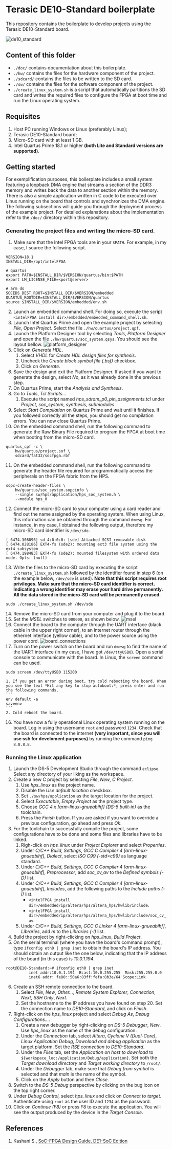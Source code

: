 # Terasic DE10-Standard boilerplate

This repository contains the boilerplate to develop projects using the Terasic DE10-Standard board.

![de10_standard](doc/img/de10_standard.jpg "DE10-Standard board")

## Content of this folder

* `./doc/` contains documentation about this boilerplate.
* `./hw/` contains the files for the hardware component of the project.
* `./sdcard/` contains the files to be written to the SD card.
* `./sw/` contains the files for the software component of the project.
* `./create_linux_system.sh` is a script that automatically partitions the SD card and writes the required files to configure the FPGA at boot time and run the Linux operating system.

## Requisites

1. Host PC running Windows or Linux (preferably Linux);
2. Terasic DE10-Standard board;
3. Micro-SD card with at least 1 GB.
4. Intel Quartus Prime 18.1 or higher **(both Lite and Standard versions are supported)**.

## Getting started

For exemplification purposes, this boilerplate includes a small system featuring a loopback DMA engine that streams a section of the DDR3 memory and writes back the data to another section within the memory. There is also a simple application written in C code to be executed over Linux running on the board that controls and synchronizes the DMA engine. The following subsections will guide you through the deployment process of the example project. For detailed explanations about the implementation refer to the `/doc/` directory within this repository.

### Generating the project files and writing the micro-SD card.

1. Make sure that the Intel FPGA tools are in your `$PATH`. For example, in my case, I source the following script.
```
VERSION=18.1
INSTALL_DIR=/opt/intelFPGA

# quartus
export PATH=$INSTALL_DIR/$VERSION/quartus/bin:$PATH
export LM_LICENSE_FILE=<port@server>

# arm ds
SOCEDS_DEST_ROOT=$INSTALL_DIR/$VERSION/embedded
QUARTUS_ROOTDIR=$INSTALL_DIR/$VERSION/quartus
source $INSTALL_DIR/$VERSION/embedded/env.sh
```
2. Launch an embedded command shell. For doing so, execute the script `<intelFPGA install dir>/embedded/embedded_command_shell.sh`.
3. Launch Intel Quartus Prime and open the example project by selecting *File*, *Open Project*. Select the file `./hw/quartus/project.qpf`.
4. Launch the Platform Designer tool by selecting *Tools*, *Platform Designer* and open the file `./hw/quartus/soc_system.qsys`. You should see the layout bellow.
![platform_designer](doc/img/platform_designer.png "Platform Designer")
5. Click on *Generate HDL*.
    1. Select *VHDL* for *Create HDL design files for synthesis*.
    2. Uncheck the *Create block symbol file (.bsf)* checkbox.
    3. Click on *Generate*.
6. Save the design and exit the Platform Designer. If asked if you want to generate the design, select *No*, as it was already done in the previous step.
7. On Quartus Prime, start the *Analysis and Synthesis*.
8. Go to *Tools*, *Tcl Scripts...*
    1. Execute the script named *hps_sdram_p0_pin_assignments.tcl* under *Project*, *soc_system*, *synthesis*, *submodules*.
9. Select *Start Compilation* on Quartus Prime and wait until it finishes. If you followed correctly all the steps, you should get no compilation errors. You can now close Quartus Prime.
10. On the embedded command shell, run the following command to generate the Raw Binary File required to program the FPGA at boot time when booting from the micro-SD card.
```
quartus_cpf -c \
    hw/quartus/project.sof \
    sdcard/fat32/socfpga.rbf
```
11. On the embedded command shell, run the following command to generate the header file required for programmatically access the peripherals on the FPGA fabric from the HPS.
```
sopc-create-header-files \
    hw/quartus/soc_system.sopcinfo \
    --single sw/hps/application/hps_soc_system.h \
    --module hps_0
```
12. Connect the micro-SD card to your computer using a card reader and find out the name assigned by the operating system. When using Linux, this information can be obtained through the command `dmesg`. For instance, in my case, I obtained the following output, therefore my micro-SD card identifier is `/dev/sde`.
```
[ 6474.308896] sd 4:0:0:0: [sde] Attached SCSI removable disk
[ 6474.028186] EXT4-fs (sde2): mounting ext3 file system using the ext4 subsystem
[ 6474.198483] EXT4-fs (sde2): mounted filesystem with ordered data mode. Opts: (null)
```
13. Write the files to the micro-SD card by executing the script `./create_linux_system.sh` followed by the identifier found in step 6 (on the example below, `/dev/sde` is used). **Note that this script requires root privileges. Make sure that the micro-SD card identifier is correct. Indicating a wrong identifier may erase your hard drive permanently. All the data stored in the micro-SD card will be permanently erased.**
```
sudo ./create_linux_system.sh /dev/sde
```
14. Remove the micro-SD card from your computer and plug it to the board.
15. Set the *MSEL* switches to `000000`, as shown below.
![msel](doc/img/msel.jpg "MSEL")
16. Connect the board to the computer through the UART interface (black cable in the upper right corner), to an internet router through the ethernet interface (yellow cable), and to the power source using the power cord.
![board_connections](/doc/img/board_connections.jpg "board connections")
13. Turn on the power switch on the board and run `dmesg` to find the name of the UART interface (in my case, I have got `/dev/ttyUSB0`). Open a serial console to communicate with the board. In Linux, the `screen` command can be used.
```
sudo screen /dev/ttyUSB0 115200
```
    1. If you get an error during boot, try cold rebooting the board. When you see the text *Hit any key to stop autoboot:*, press enter and run the following commands.
    ```
    env default -a
    saveenv
    ```
    2. Cold reboot the board.
16. You have now a fully operational Linux operating system running on the board. Log in using the username `root` and password `1234`. Check that the board is connected to the internet **(very important, since you will use ssh for develoment purposes)** by running the command `ping 8.8.8.8`.

### Running the Linux application

1. Launch the DS-5 Development Studio through the command `eclipse`. Select any directory of your liking as the workspace.
2. Create a new C project by selecting *File*, *New*, *C Project*.
    1. Use *hps_linux* as the project name.
    2. Disable the *Use default location* checkbox.
    3. Set `./sw/hps/application` as the target location for the project.
    4. Select *Executable*, *Empty Project* as the project type.
    5. Choose *GCC 4.x [arm-linux-gnueabihf] \(DS-5 built-in)* as the toolchain.
    6. Press the *Finish* button. If you are asked if you want to override a previous configuration, go ahead and press *Ok*.
3. For the toolchain to successfully compile the project, some configurations have to be done and some files and libraries have to be linked.
    1. Righ-click on *hps_linux* under *Project Explorer* and select *Properties*.
    2. Under *C/C++ Build*, *Settings*, *GCC C Compiler 4 [arm-linux-gnueabihf]*, *Dialect*, select *ISO C99 (-std=c99)* as language standard.
    3. Under *C/C++ Build*, *Settings*, *GCC C Compiler 4 [arm-linux-gnueabihf]*, *Preprocessor*, add *soc_cv_av* to the *Defined symbols (-D)* list.
    4. Under *C/C++ Build*, *Settings*, *GCC C Compiler 4 [arm-linux-gnueabihf]*, *Includes*, add the following paths to the *Include paths (-I)* list.
        - `<intelFPGA install dir>/embedded/ip/altera/hps/altera_hps/hwlib/include`.
        - `<intelFPGA install dir>/embedded/ip/altera/hps/altera_hps/hwlib/include/soc_cv_av`.
	5. Under *C/C++ Build*, *Settings*, *GCC C Linker 4 [arm-linux-gnueabihf]*, *Libraries*, add *m* to the *Libraries (-l)* list.
4. Build the project by right-clicking on *hps_linux*, *Build Project*.
5. On the serial terminal (where you have the board's command prompt), type `ifconfig eth0 | grep inet` to obtain the board's IP address. You should obtain an output like the one below, indicating that the IP address of the board (in this case) is *10.0.1.194*.
```
root@DE10-Standard:~# ifconfig eth0 | grep inet
          inet addr:10.0.1.194  Bcast:10.0.255.255  Mask:255.255.0.0
          inet6 addr: fe80::50a6:83ff:fefa:8b3e/64 Scope:Link
```
6. Create an SSH remote connection to the board.
    1. Select *File*, *New*, *Other...*, *Remote System Explorer*, *Connection*, *Next*, *SSH Only*, *Next*.
    2. Set the hostname to the IP address you have found on step 20. Set the connection name to *DE10-Standard*, and click on *Finish*.
7. Right-click on the *hps_linux* project and select *Debug As*, *Debug Configurations...*.
    1. Create a new debugger by right-clicking on *DS-5 Debugger*, *New*. Use *hps_linux* as the name of the debug configuration.
    2. Under the *Connection* tab, select *Altera*, *Cyclone V (Dual-Core)*, *Linux Application Debug*, *Download and debug application* as the target platform. Set the *RSE connection* to *DE10-Standard*.
    3. Under the *Files* tab, set the *Application on host to download* to `${workspace_loc:/application/Debug/application}`. Set both the *Target download directory* and *Target working directory* to `/root/`.
    4. Under the *Debugger* tab, make sure that *Debug from symbol* is selected and that *main* is the name of the symbol.
    5. Click on the *Apply* button and then *Close*.
8. Switch to the *DS-5 Debug* perspective by clicking on the bug icon on the top right corner.
9. Under *Debug Control*, select *hps_linux* and click on *Connect to target*. Authenticate using `root` as the user ID and `1234` as the password.
10. Click on *Continue (F8)* or press F8 to execute the application. You will see the output produced by the device in the *Target Console*.

## References

1. Kashani S., [SoC-FPGA Design Guide, DE1-SoC Edition](https://github.com/sahandKashani/SoC-FPGA-Design-Guide/blob/master/DE1_SoC/SoC-FPGA%20Design%20Guide/SoC-FPGA%20Design%20Guide%20%5BDE1-SoC%20Edition%5D.pdf)